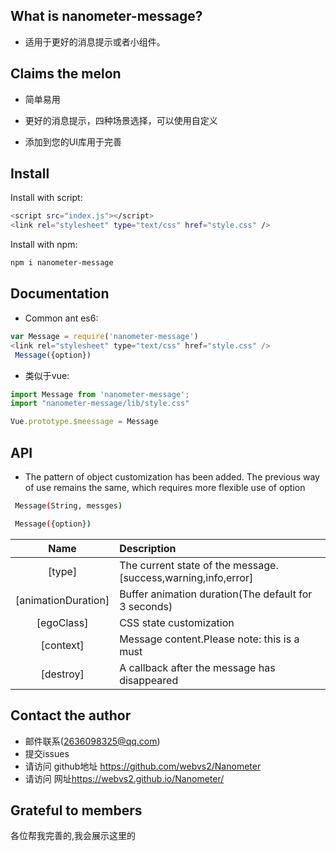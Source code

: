 <h2 align="centre">What is nanometer-message?</h2>

 
* 适用于更好的消息提示或者小组件。

<h2 align="left">Claims the melon<MessageBox有哪些功能？ ></h2>
 
* 简单易用

* 更好的消息提示，四种场景选择，可以使用自定义

* 添加到您的UI库用于完善

<h2 align="left">Install</h2>
Install with script:

```bash
<script src="index.js"></script>
<link rel="stylesheet" type="text/css" href="style.css" />
```

Install with npm:

```bash
npm i nanometer-message
```

<h2 align="left">Documentation</h2>

* Common ant es6:



```js  
var Message = require('nanometer-message')
<link rel="stylesheet" type="text/css" href="style.css" />
 Message({option})
```
* 类似于vue:

```js
import Message from 'nanometer-message';
import "nanometer-message/lib/style.css"

Vue.prototype.$meessage = Message
```

<h2 align="left">API</h2>

* The pattern of object customization has been added. The previous way of use remains the same, which requires more flexible use of option


```bash
 Message(String, messges)
```


```bash
 Message({option})
```
|Name|Description|
|:--:|:----------|
|[type]|The current state of the message. [success,warning,info,error]|
|[animationDuration]|Buffer animation duration(The default for 3 seconds)|
|[egoClass]|CSS state customization|
|[context]| Message content.Please note: this is a must|
|[destroy]| A callback after the message has disappeared |




<h2 align="left">Contact the author</h2>

* 邮件联系(2636098325@qq.com)
* 提交issues
* 请访问 github地址 <a herf="https://github.com/webvs2/Nanometer"> https://github.com/webvs2/Nanometer</a>
* 请访问 网址<a herf="https://webvs2.github.io/Nanometer/">https://webvs2.github.io/Nanometer/</a>





<h2 align="left">Grateful to members</h2>

 各位帮我完善的,我会展示这里的



